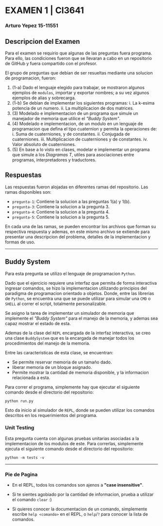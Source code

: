 # EXAMEN 1 | CI3641
### Arturo Yepez 15-11551

## Descripcion del Examen

Para el examen se requirio que algunas de las preguntas fuera programa. Para ello, las condiciones fueron que se llevaran a cabo en un repositorio de GitHub y fuera compartido con el profesor.

El grupo de preguntas que debian de ser resueltas mediante una solucion de programacion, fueron:

1. (1-a) Dado el lenguaje elegido para trabajar, se mostraron algunos ejemplos de `modulos`, importar y exportar nombres; a su vez algunos ejemplos de alias y sobrecarga.
2. (1-b) Se debian de implementar los siguientes programas:
  i. La k-esima potencia de un numero.
  ii. La multiplicacion de dos matrices.
3. (3) Modelado e implementacion de un programa que simule un manejador de memoria que utilice el *"Buddy System"*.
4. (4) Modelado e implementacion, de un modulo en un lenguaje de programacion que defina el tipo cuaternion y permita la operaciones de:
  i. Suma de cuaterniones, y de constantes.
  ii. Conjugada de cuaterniones.
  iii. Multiplicacion de cuaterniones y de constantes.
  iv. Valor absoluto de cuaterniones.
5. (5) En base a lo visto en clases, modelar e implementar un programa que simule a los *Diagramas T*, utiles para asociaciones entre programas, interpretadores y traductores.

## Respuestas

Las respuestas fueron alojadas en diferentes ramas del repositorio. Las ramas disponibles son:

- `pregunta-1`: Contiene la solucion a las preguntas 1(a) y 1(b).
- `pregunta-3`: Contiene la solucion a la pregunta 3.
- `pregunta-4`: Contiene la solucion a la pregunta 4.
- `pregunta-5`: Contiene la solucion a la pregunta 5.

En cada una de las ramas, se pueden encontrar los archivos que forman su respectiva respuesta y ademas, en este mismo archivo se extiende para presentar una descripcion del problema, detalles de la implementacion y formas de uso.

---

## Buddy System

Para esta pregunta se utilizo el lenguaje de programacion `Python`.

Dado que el ejercicio requiere una interfaz que permita de forma interactiva ingresar comandos, se hizo la implementacion utilizando principios del paradigma de programacion orientado a objetos. Donde, entre las librerias de `Python`, se encuentra una que se puede utilizar para simular una `CMD` o `SHELL` al correr el script, totalmente personalizable.

Se asigno la tarea de implementar un simulador de memoria que implemente el *"Buddy System"* para el manejo de la memoria, y ademas sea capaz mostrar el estado de esta.

Ademas de la clase del `REPL` encargada de la interfaz interactiva, se creo una clase `BuddySystem` que es la encargada de manejar todos los procedimientos del manejo de la memoria.

Entre las caracteristicas de esta clase, se encuentran:
- Se permite reservar memoria de un tamaño dado.
- liberar memoria de un bloque asignado.
- Permite mostrar la cantidad de memoria disponible, y la informacion relacionada a esta.

Para correr el programa, simplemente hay que ejecutar el siguiente comando desde el directorio del repositorio:
```
python run.py
```

Esto da inicio al simulador de `REPL`, donde se pueden utilizar los comandos descritos en los requerimientos del programa.

### Unit Testing

Esta pregunta cuenta con algunas pruebas unitarias asociadas a la implementacion de los modulos de este. Para correrlas, simplemente ejecuta el siguiente comando desde el directorio del repositorio:

```
python -m tests -v
```

---
### Pie de Pagina

- En el REPL, todos los comandos son ajenos a __"case insensitive"__.

- Si te sientes agobiado por la cantidad de informacion, prueba a utilizar el comando `clear` :)

- Si quieres conocer la documentacion de un comando, simplemente escribe `help <comando>` en el REPL, o `help`/`?` para conocer la lista de comandos.